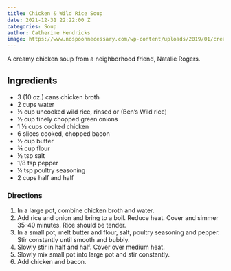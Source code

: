```yaml
---
title: Chicken & Wild Rice Soup
date: 2021-12-31 22:22:00 Z
categories: Soup
author: Catherine Hendricks
image: https://www.nospoonnecessary.com/wp-content/uploads/2019/01/creamy-chicken-and-wild-rice-soup.jpg
---
```


A creamy chicken soup from a neighborhood friend, Natalie Rogers. 

## Ingredients
* 3 (10 oz.) cans chicken broth
* 2 cups water
* ½ cup uncooked wild rice, rinsed or (Ben’s Wild rice)
* ½ cup finely chopped green onions
* 1 ½ cups cooked chicken
* 6 slices cooked, chopped bacon
* ½ cup butter
* ¾ cup flour
* ½ tsp salt
* 1/8 tsp pepper
* ¼ tsp poultry seasoning
* 2 cups half and half

### Directions
1. In a large pot, combine chicken broth and water. 
2. Add rice and onion and bring to a boil. Reduce heat. Cover and simmer 35-40 minutes. Rice should be tender. 
3. In a small pot, melt butter and flour, salt, poultry seasoning and pepper. Stir constantly until smooth and bubbly. 
4. Slowly stir in half and half. Cover over medium heat. 
5. Slowly mix small pot into large pot and stir constantly. 
6. Add chicken and bacon. 
